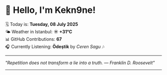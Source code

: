 # 👋 Hello, I'm Kekn9ne!

🗓️ Today is: **Tuesday, 08 July 2025**  
🌤️ Weather in Istanbul: **☀️   +31°C**  
📊 GitHub Contributions: **67**  
🎧 Currently Listening: **Ödeştik** by *Ceren Sagu* 🎶

---

_"Repetition does not transform a lie into a truth. — *Franklin D. Roosevelt*"_

---
